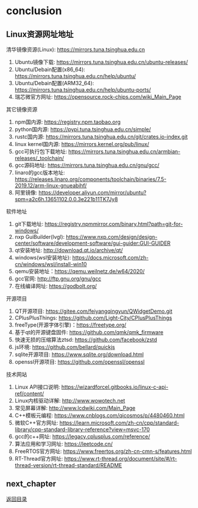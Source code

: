 # conclusion

## Linux资源网址地址

清华镜像资源(Linux): <https://mirrors.tuna.tsinghua.edu.cn>

1. Ubuntu镜像下载: <https://mirrors.tuna.tsinghua.edu.cn/ubuntu-releases/>
2. Ubuntu/Debain配置(x86_64): <https://mirrors.tuna.tsinghua.edu.cn/help/ubuntu/>
3. Ubuntu/Debain配置(ARM32_64): <https://mirrors.tuna.tsinghua.edu.cn/help/ubuntu-ports/>
4. 瑞芯微官方网址: <https://opensource.rock-chips.com/wiki_Main_Page>

其它镜像资源

1. npm国内源: <https://registry.npm.taobao.org>
2. python国内源: <https://pypi.tuna.tsinghua.edu.cn/simple/>
3. rustc国内源: <https://mirrors.tuna.tsinghua.edu.cn/git/crates.io-index.git>
4. linux kernel国内源: <https://mirrors.kernel.org/pub/linux/>
5. gcc可执行包下载地址: <https://mirrors.tuna.tsinghua.edu.cn/armbian-releases/_toolchain/>
6. gcc源码地址: <https://mirrors.tuna.tsinghua.edu.cn/gnu/gcc/>
7. linaro的gcc版本地址: <https://releases.linaro.org/components/toolchain/binaries/7.5-2019.12/arm-linux-gnueabihf/>
8. 阿里镜像: <https://developer.aliyun.com/mirror/ubuntu?spm=a2c6h.13651102.0.0.3e221b11TK7Jy8>

软件地址

1. git下载地址: <https://registry.npmmirror.com/binary.html?path=git-for-windows/>
2. nxp GuiBuilder(lvgl): <https://www.nxp.com/design/design-center/software/development-software/gui-guider:GUI-GUIDER>
3. qt安装地址: <http://download.qt.io/archive/qt/>
4. windows(wsl安装地址): <https://docs.microsoft.com/zh-cn/windows/wsl/install-win10>
5. qemu安装地址：<https://qemu.weilnetz.de/w64/2020/>
6. gcc官网: <http://ftp.gnu.org/gnu/gcc>
7. 在线编译网址: <https://godbolt.org/>

开源项目

1. QT开源项目: <https://gitee.com/feiyangqingyun/QWidgetDemo.git>
2. CPlusPlusThings: <https://github.com/Light-City/CPlusPlusThings>
3. freeType(开源字体引擎)：<https://freetype.org/>
4. 基于qt的开源键盘固件: <https://github.com/qmk/qmk_firmware>
5. 快速无损的压缩算法ztsd: <https://github.com/facebook/zstd>
6. js环境: <https://github.com/bellard/quickjs>
7. sqlite开源项目: <https://www.sqlite.org/download.html>
8. openssl开源项目: <https://github.com/openssl/openssl>

技术网站

1. Linux API接口说明: <https://wizardforcel.gitbooks.io/linux-c-api-ref/content/>
2. Linux内核驱动详解: <http://www.wowotech.net>
3. 常见屏幕详解: <http://www.lcdwiki.com/Main_Page>
4. C++模板元编程: <https://www.cnblogs.com/qicosmos/p/4480460.html>
5. 微软C++官方网址: <https://learn.microsoft.com/zh-cn/cpp/standard-library/cpp-standard-library-reference?view=msvc-170>
6. gcc的c++网址: <https://legacy.cplusplus.com/reference/>
7. 算法应用和学习网址: <https://leetcode.cn/>
8. FreeRTOS官方网址: <https://www.freertos.org/zh-cn-cmn-s/features.html>
9. RT-Thread官方网址: <https://www.rt-thread.org/document/site/#/rt-thread-version/rt-thread-standard/README>

## next_chapter

[返回目录](./SUMMARY.md)
